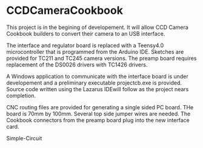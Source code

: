 # CCDCameraCookbook

This project is in the begining of developement. It will allow CCD Camera Cookbook builders to
convert their camera to an USB interface. 

The interface and regulator board is replaced with a Teensy4.0 microcontroller that is 
programmed from the Arduino IDE. Sketches are provided for TC211 and TC245 camera versions.
The preamp board requires replacement of the DS0026 drivers with TC1426 drivers.

A Windows application to communicate with the interface board is under developement and a preliminary
executable projectcb.exe is provided. Source code written using the Lazarus IDEwill follow as
the project nears completion.

CNC routing files are provided for generating a single sided PC board. THe board is 70mm by 100mm.
Several top side jumper wires are needed. The Cookbook connectors from the preamp board plug into
the new interface card.

Simple-Circuit
